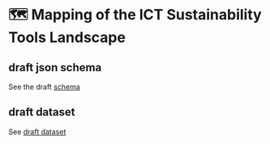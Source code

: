 # 🗺️ Mapping of the ICT Sustainability Tools Landscape

## draft json schema

See the draft [schema](docs/ict-sustainailty-tools.draft.schema.json)

## draft dataset

See [draft dataset](ict-sustainability-tools.csv)
